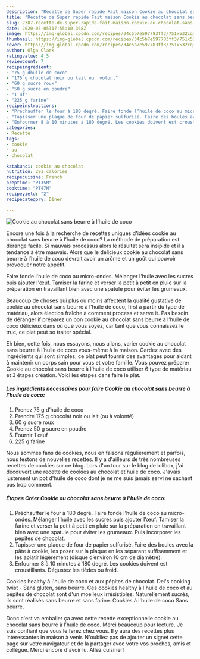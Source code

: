 ```yaml
---
description: "Recette de Super rapide Fait maison Cookie au chocolat sans beurre à l’huile de coco"
title: "Recette de Super rapide Fait maison Cookie au chocolat sans beurre à l’huile de coco"
slug: 2387-recette-de-super-rapide-fait-maison-cookie-au-chocolat-sans-beurre-a-lhuile-de-coco
date: 2020-05-05T17:55:10.368Z
image: https://img-global.cpcdn.com/recipes/34c5b7e597783ff3/751x532cq70/cookie-au-chocolat-sans-beurre-a-lhuile-de-coco-photo-principale-de-la-recette.jpg
thumbnail: https://img-global.cpcdn.com/recipes/34c5b7e597783ff3/751x532cq70/cookie-au-chocolat-sans-beurre-a-lhuile-de-coco-photo-principale-de-la-recette.jpg
cover: https://img-global.cpcdn.com/recipes/34c5b7e597783ff3/751x532cq70/cookie-au-chocolat-sans-beurre-a-lhuile-de-coco-photo-principale-de-la-recette.jpg
author: Olga Clark
ratingvalue: 4.5
reviewcount: 7
recipeingredient:
- "75 g dhuile de coco"
- "175 g chocolat noir ou lait ou  volont"
- "60 g sucre roux"
- "50 g sucre en poudre"
- "1 uf"
- "225 g farine"
recipeinstructions:
- "Préchauffer le four à 180 degré. Faire fonde l’huile de coco au micro-ondes. Mélanger l’huile avec les sucres puis ajouter l’œuf. Tamiser la farine et verser la petit à petit en pluie sur la préparation en travaillant bien avec une spatule pour éviter les grumeaux. Puis incorporer les pépites de chocolat."
- "Tapisser une plaque de four de papier sulfurisé. Faire des boules avec la pâte à cookie, les poser sur la plaque en les séparant suffisamment et les aplatir légèrement (disque d’environ 10 cm de diamètre)."
- "Enfourner 8 à 10 minutes à 180 degré. Les cookies doivent est croustillants. Dégustez les tièdes ou froid."
categories:
- Recette
tags:
- cookie
- au
- chocolat

katakunci: cookie au chocolat 
nutrition: 291 calories
recipecuisine: French
preptime: "PT35M"
cooktime: "PT47M"
recipeyield: "2"
recipecategory: Dîner

---
```



![Cookie au chocolat sans beurre à l’huile de coco](https://img-global.cpcdn.com/recipes/34c5b7e597783ff3/751x532cq70/cookie-au-chocolat-sans-beurre-a-lhuile-de-coco-photo-principale-de-la-recette.jpg)

Encore une fois à la recherche de recettes uniques d'idées cookie au chocolat sans beurre à l’huile de coco? La méthode de préparation est dérange facile. Si mauvais processus alors le résultat sera insipide et il a tendance à être mauvais. Alors que le délicieux cookie au chocolat sans beurre à l’huile de coco devrait avoir un arôme et un goût qui pouvoir provoquer notre appétit.

Faire fonde l&#39;huile de coco au micro-ondes. Mélanger l&#39;huile avec les sucres puis ajouter l&#39;œuf. Tamiser la farine et verser la petit à petit en pluie sur la préparation en travaillant bien avec une spatule pour éviter les grumeaux.

Beaucoup de choses qui plus ou moins affectent la qualité gustative de cookie au chocolat sans beurre à l’huile de coco, first à partir du type de matériau, alors élection fraîche à comment process et serve it. Pas besoin de déranger if préparez un bon cookie au chocolat sans beurre à l’huile de coco délicieux dans où que vous soyez, car tant que vous connaissez le truc, ce plat peut so traiter spécial.


Eh bien, cette fois, nous essayons, nous allons, varier cookie au chocolat sans beurre à l’huile de coco vous-même à la maison. Gardez avec des ingrédients qui sont simples, ce plat peut fournir des avantages pour aidant à maintenir un corps sain pour vous et votre famille. Vous pouvez préparer Cookie au chocolat sans beurre à l’huile de coco utiliser 6 type de matériau et 3 étapes création. Voici les étapes dans faire le plat.

<!--inarticleads1-->

##### Les ingrédients nécessaires pour faire Cookie au chocolat sans beurre à l’huile de coco:

1. Prenez 75 g d’huile de coco
1. Prendre 175 g chocolat noir ou lait (ou à volonté)
1.  60 g sucre roux
1. Prenez 50 g sucre en poudre
1. Fournir 1 œuf
1.  225 g farine


Nous sommes fans de cookies, nous en faisons régulièrement et parfois, nous testons de nouvelles recettes. Il y a d&#39;ailleurs de très nombreuses recettes de cookies sur ce blog. Lors d&#39;un tour sur le blog de lolibox, j&#39;ai découvert une recette de cookies au chocolat et huile de coco. J&#39;avais justement un pot d&#39;huile de coco dont je ne me suis jamais servi ne sachant pas trop comment. 

<!--inarticleads2-->

##### Étapes Créer Cookie au chocolat sans beurre à l’huile de coco:

1. Préchauffer le four à 180 degré. Faire fonde l’huile de coco au micro-ondes. Mélanger l’huile avec les sucres puis ajouter l’œuf. Tamiser la farine et verser la petit à petit en pluie sur la préparation en travaillant bien avec une spatule pour éviter les grumeaux. Puis incorporer les pépites de chocolat.
1. Tapisser une plaque de four de papier sulfurisé. Faire des boules avec la pâte à cookie, les poser sur la plaque en les séparant suffisamment et les aplatir légèrement (disque d’environ 10 cm de diamètre).
1. Enfourner 8 à 10 minutes à 180 degré. Les cookies doivent est croustillants. Dégustez les tièdes ou froid.


Cookies healthy à l&#39;huile de coco et aux pépites de chocolat. Del&#39;s cooking twist - Sans gluten, sans beurre. Ces cookies healthy à l&#39;huile de coco et au pépites de chocolat sont d&#39;un moelleux irrésistibles. Naturellement sucrés, ils sont réalisés sans beurre et sans farine. Cookies à l&#39;huile de coco Sans beurre. 


Donc c'est va emballer ça avec cette recette exceptionnelle cookie au chocolat sans beurre à l’huile de coco. Merci beaucoup pour lecture. Je suis confiant que vous le ferez chez vous. Il y aura des recettes plus  intéressantes in maison à venir. N'oubliez pas de ajouter un signet cette page sur votre navigateur et de la partager avec votre vos proches, amis et collègue. Merci encore d'avoir lu. Allez cuisiner!
